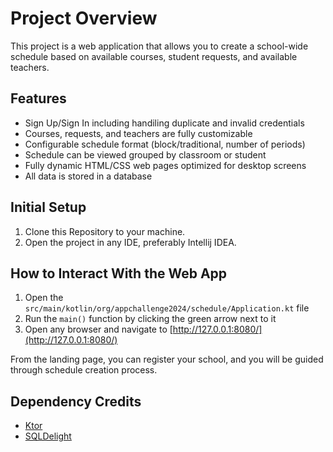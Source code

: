 # Project Overview
This project is a web application that allows you to create a school-wide schedule based on
available courses, student requests, and available teachers.

## Features
- Sign Up/Sign In including handiling duplicate and invalid credentials
- Courses, requests, and teachers are fully customizable
- Configurable schedule format (block/traditional, number of periods)
- Schedule can be viewed grouped by classroom or student
- Fully dynamic HTML/CSS web pages optimized for desktop screens
- All data is stored in a database

## Initial Setup
1. Clone this Repository to your machine.
2. Open the project in any IDE, preferably Intellij IDEA.

## How to Interact With the Web App
1. Open the ```src/main/kotlin/org/appchallenge2024/schedule/Application.kt``` file
2. Run the ```main()``` function by clicking the green arrow next to it
3. Open any browser and navigate to [http://127.0.0.1:8080/](http://127.0.0.1:8080/)

From the landing page, you can register your school, and you will be guided through
schedule creation process.

## Dependency Credits
* [Ktor](https://ktor.io/)
* [SQLDelight](https://github.com/cashapp/sqldelight)